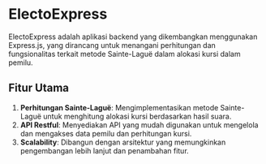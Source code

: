 # ElectoExpress
ElectoExpress adalah aplikasi backend yang dikembangkan menggunakan Express.js, yang dirancang untuk menangani perhitungan dan fungsionalitas terkait metode Sainte-Laguë dalam alokasi kursi dalam pemilu.

## Fitur Utama
1. **Perhitungan Sainte-Laguë**: Mengimplementasikan metode Sainte-Laguë untuk menghitung alokasi kursi berdasarkan hasil suara.
2. **API Restful**: Menyediakan API yang mudah digunakan untuk mengelola dan mengakses data pemilu dan perhitungan kursi.
3. **Scalability**: Dibangun dengan arsitektur yang memungkinkan pengembangan lebih lanjut dan penambahan fitur.
